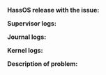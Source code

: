 <!-- READ THIS FIRST:
- If you need additional help with this template please refer to https://www.home-assistant.io/help/reporting_issues/
- Make sure you are running the latest version before reporting an issue: https://github.com/home-assistant/home-assistant/releases
- Do not report issues for components here, plaese refer to https://github.com/home-assistant/home-assistant/issues
- This is for bugs only. Feature and enhancement requests should go in our community forum: https://community.home-assistant.io/c/feature-requests
- Provide as many details as possible. Paste logs, configuration sample and code into the backticks. Do not delete any text from this template!
- If you have a problem with a Add-on, make a issue on there repository.
-->

**HassOS release with the issue:**
<!--
- Frontend -> Developer tools -> Info
- Or use this command: hass --version
-->

**Supervisor logs:**
<!--
- Frontend -> Hass.io -> System
- Or use this command: hassio su logs
-->

**Journal logs:**
<!--
- use this command: journalctl
-->

**Kernel logs:**
<!--
- use this command: dmesg
-->

**Description of problem:**

